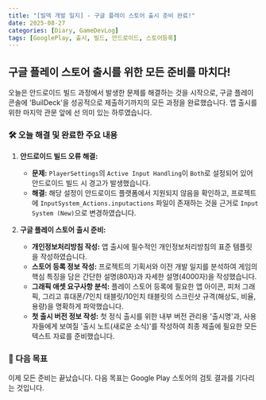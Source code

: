 ```yaml
---
title: "[빌덱 개발 일지] - 구글 플레이 스토어 출시 준비 완료!"
date: 2025-08-27
categories: [Diary, GameDevLog]
tags: [GooglePlay, 출시, 빌드, 안드로이드, 스토어등록]
---
```


## 구글 플레이 스토어 출시를 위한 모든 준비를 마치다!

오늘은 안드로이드 빌드 과정에서 발생한 문제를 해결하는 것을 시작으로, 구글 플레이 콘솔에 'BuilDeck'을 성공적으로 제출하기까지의 모든 과정을 완료했습니다. 앱 출시를 위한 마지막 관문 앞에 선 의미 있는 하루였습니다.

### 🛠️ 오늘 해결 및 완료한 주요 내용

1.  **안드로이드 빌드 오류 해결:**
    *   **문제:** `PlayerSettings`의 `Active Input Handling`이 `Both`로 설정되어 있어 안드로이드 빌드 시 경고가 발생했습니다.
    *   **해결:** 해당 설정이 안드로이드 플랫폼에서 지원되지 않음을 확인하고, 프로젝트에 `InputSystem_Actions.inputactions` 파일이 존재하는 것을 근거로 `Input System (New)`으로 변경하였습니다.

2.  **구글 플레이 스토어 출시 준비:**
    *   **개인정보처리방침 작성:** 앱 출시에 필수적인 개인정보처리방침의 표준 템플릿을 작성하였습니다.
    *   **스토어 등록 정보 작성:** 프로젝트의 기획서와 이전 개발 일지를 분석하여 게임의 핵심 특징을 담은 간단한 설명(80자)과 자세한 설명(4000자)을 작성했습니다.
    *   **그래픽 애셋 요구사항 분석:** 플레이 스토어 등록에 필요한 앱 아이콘, 피처 그래픽, 그리고 휴대폰/7인치 태블릿/10인치 태블릿의 스크린샷 규격(해상도, 비율, 용량)을 명확하게 파악했습니다.
    *   **첫 출시 버전 정보 작성:** 첫 정식 출시를 위한 내부 버전 관리용 '출시명'과, 사용자들에게 보여질 '출시 노트(새로운 소식)'를 작성하여 최종 제출에 필요한 모든 텍스트 자료를 준비했습니다.


### 🚀 다음 목표

이제 모든 준비는 끝났습니다. 다음 목표는 Google Play 스토어의 검토 결과를 기다리는 것입니다.
